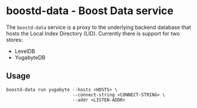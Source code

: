 # boostd-data - Boost Data service

The `boostd-data` service is a proxy to the underlying backend database that hosts the Local Index Directory (LID). Currently there is support for two stores:

* LevelDB
* YugabyteDB

## Usage

```
boostd-data run yugabyte --hosts <HOSTS> \
                         --connect-string <CONNECT-STRING> \
                         --addr <LISTEN-ADDR>
```

